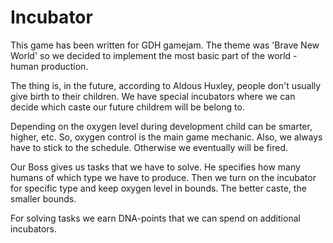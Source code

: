 # Incubator

This game has been written for GDH gamejam. The theme was 'Brave New World' so we 
decided to implement the most basic part of the world - human production. 

The thing is, in the future, according to Aldous Huxley, people don't usually give birth to their children. 
We have special incubators where we can decide which caste our future childrem will be belong to. 

Depending on the oxygen level during development child can be smarter, higher, etc. So, oxygen control is the main game mechanic. 
Also, we always have to stick to the schedule. Otherwise we eventually will be fired.

Our Boss gives us tasks that we have to solve. 
He specifies how many humans of which type we have to produce. 
Then we turn on the incubator for specific type and keep oxygen level in bounds. The better caste, the smaller bounds.

For solving tasks we earn DNA-points that we can spend on additional incubators. 
